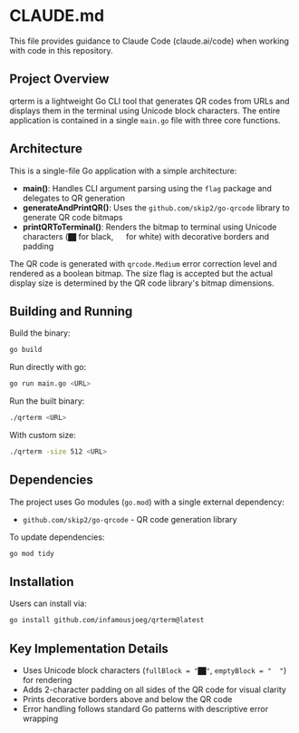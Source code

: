 # CLAUDE.md

This file provides guidance to Claude Code (claude.ai/code) when working with code in this repository.

## Project Overview

qrterm is a lightweight Go CLI tool that generates QR codes from URLs and displays them in the terminal using Unicode block characters. The entire application is contained in a single `main.go` file with three core functions.

## Architecture

This is a single-file Go application with a simple architecture:

- **main()**: Handles CLI argument parsing using the `flag` package and delegates to QR generation
- **generateAndPrintQR()**: Uses the `github.com/skip2/go-qrcode` library to generate QR code bitmaps
- **printQRToTerminal()**: Renders the bitmap to terminal using Unicode characters (`██` for black, `  ` for white) with decorative borders and padding

The QR code is generated with `qrcode.Medium` error correction level and rendered as a boolean bitmap. The size flag is accepted but the actual display size is determined by the QR code library's bitmap dimensions.

## Building and Running

Build the binary:
```bash
go build
```

Run directly with go:
```bash
go run main.go <URL>
```

Run the built binary:
```bash
./qrterm <URL>
```

With custom size:
```bash
./qrterm -size 512 <URL>
```

## Dependencies

The project uses Go modules (`go.mod`) with a single external dependency:
- `github.com/skip2/go-qrcode` - QR code generation library

To update dependencies:
```bash
go mod tidy
```

## Installation

Users can install via:
```bash
go install github.com/infamousjoeg/qrterm@latest
```

## Key Implementation Details

- Uses Unicode block characters (`fullBlock = "██"`, `emptyBlock = "  "`) for rendering
- Adds 2-character padding on all sides of the QR code for visual clarity
- Prints decorative borders above and below the QR code
- Error handling follows standard Go patterns with descriptive error wrapping
